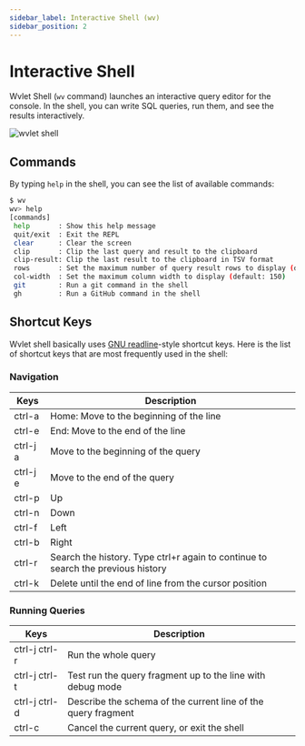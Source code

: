 ```yaml
---
sidebar_label: Interactive Shell (wv)
sidebar_position: 2
---
```


# Interactive Shell

Wvlet Shell (`wv` command) launches an interactive query editor for the console. In the shell, you can write SQL queries, run them, and see the results interactively.

![wvlet shell](/img/demo.gif)

## Commands

By typing `help` in the shell, you can see the list of available commands:

```bash
$ wv 
wv> help
[commands]
 help       : Show this help message
 quit/exit  : Exit the REPL
 clear      : Clear the screen
 clip       : Clip the last query and result to the clipboard
 clip-result: Clip the last result to the clipboard in TSV format
 rows       : Set the maximum number of query result rows to display (default: 40)
 col-width  : Set the maximum column width to display (default: 150)
 git        : Run a git command in the shell
 gh         : Run a GitHub command in the shell
```

## Shortcut Keys

Wvlet shell basically uses [GNU readline](https://readline.kablamo.org/emacs.html)-style shortcut keys. Here is the list of shortcut keys that are most frequently used in the shell: 

### Navigation

| Keys | Description                                                                      | 
|---|----------------------------------------------------------------------------------|
| ctrl-a | Home: Move to the beginning of the line                                          |
| ctrl-e | End: Move to the end of the line                                                 |
| ctrl-j a | Move to the beginning of the query                                               |
| ctrl-j e | Move to the end of the query                                                     |
| ctrl-p | Up                                                                               | 
| ctrl-n | Down                                                                             |
| ctrl-f | Left                                                                             |
| ctrl-b | Right                                                                            |
| ctrl-r | Search the history. Type ctrl+r again to continue to search the previous history | 
| ctrl-k | Delete until the end of line from the cursor position                            | 

### Running Queries

| Keys | Description |
|---|---|
| ctrl-j ctrl-r | Run the whole query | 
| ctrl-j ctrl-t | Test run the query fragment up to the line with debug mode |
| ctrl-j ctrl-d | Describe the schema of the current line of the query fragment |
| ctrl-c | Cancel the current query, or exit the shell |

